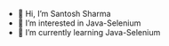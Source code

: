 - 👋 Hi, I’m Santosh Sharma
- 👀 I’m interested in Java-Selenium
- 🌱 I’m currently learning Java-Selenium
